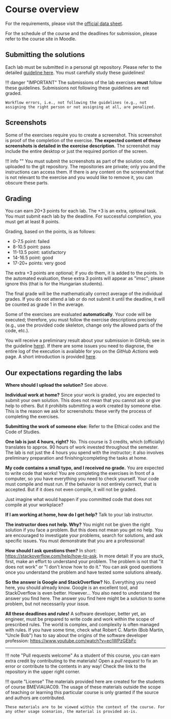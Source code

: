 ﻿# Course overview

For the requirements, please visit the [official data sheet](https://portal.vik.bme.hu/kepzes/targyak/VIAUAC09/en/).

For the schedule of the course and the deadlines for submission, please refer to the course site in Moodle.

## Submitting the solutions

Each lab must be submitted in a personal git repository. Please refer to the detailed [guideline here](GitHub.md). You must carefully study these guidelines!

!!! danger "IMPORTANT"
    The submissions of the lab exercises **must** follow these guidelines. Submissions not following these guidelines are not graded.

    Workflow errors, i.e., not following the guidelines (e.g., not assigning the right person or not assigning at all, are penalized.

## Screenshots

Some of the exercises require you to create a screenshot. This screenshot is proof of the completion of the exercise. **The expected content of these screenshots is detailed in the exercise description.**  The screenshot may include the entire desktop or just the required portion of the screen.

!!! info ""
    You must submit the screenshots as part of the solution code, uploaded to the git repository. The repositories are private; only you and the instructions can access them. If there is any content on the screenshot that is not relevant to the exercise and you would like to remove it, you can obscure these parts.

## Grading

You can earn 20+3 points for each lab. The +3 is an extra, optional task. You must submit each lab by the deadline. For successful completion, you must get at least 8 points.

Grading, based on the points, is as follows:

- 0-7.5 point: failed
- 8-10.5 point: pass
- 11-13.5 point: satisfactory
- 14-16.5 point: good
- 17-20+ points: very good

The extra +3 points are optional; if you do them, it is added to the points. In the automated evaluation, these extra 3 points will appear as "imsc"; please ignore this (that is for the Hungarian students).

The final grade will be the mathematically correct average of the individual grades. If you do not attend a lab or do not submit it until the deadline, it will be counted as grade 1 in the average.

Some of the exercises are evaluated **automatically**. Your code will be executed; therefore, you must follow the exercise descriptions precisely (e.g., use the provided code skeleton, change only the allowed parts of the code, etc.).

You will receive a preliminary result about your submission in GitHub; see in the guideline [here](GitHub.md)). If there are some issues you need to diagnose, the entire log of the execution is available for you on the _GitHub Actions_ web page. A short introduction is provided [here](GitHub-Actions.md).

## Our expectations regarding the labs

**Where should I upload the solution?** See above.

**Individual work at home?** Since your work is graded, you are expected to submit your own solution. This does not mean that you cannot ask or give help to others. But it prohibits submitting a work created by someone else. This is the reason we ask for screenshots: these verify the process of completing the exercises.

**Submitting the work of someone else:** Refer to the Ethical codex and the Code of Studies.

**One lab is just 4 hours, right?** No. This course is 3 credits, which (officially) translates to approx. 90 hours of work invested throughout the semester. The lab is not just the 4 hours you spend with the instructor; it also involves preliminary preparation and finishing/completing the tasks at home.

**My code contains a small typo, and I received no grade.** You are expected to write code that works! You are completing the exercises in front of a computer, so you have everything you need to check yourself. Your code must compile and must run. If the behavior is not entirely correct, that is accepted. But if it does not even compile, it will not be graded.

Just imagine what would happen if you committed code that does not compile at your workplace?

**If I am working at home, how do I get help?** Talk to your lab instructor.

**The instructor does not help. Why?** You might not be given the right solution if you face a problem. But this does not mean you get no help. You are encouraged to investigate your problems, search for solutions, and ask specific issues. You must demonstrate that you are a professional!

**How should I ask questions then?** In short: <https://stackoverflow.com/help/how-to-ask>. In more detail: If you are stuck, first, make an effort to understand your problem. The problem is not that "it does not work" or "I don't know how to do it." You can ask good questions once you understand the problem and have tested some solutions already.

**So the answer is Google and StackOverflow?** No. Everything you need here, you should already know. Google is an excellent tool, and StackOverflow is even better. However... You also need to understand the answer you find here. The answer you find here might be a solution to some problem, but not necessarily your issue.

**All these deadlines and rules!** A software developer, better yet, an engineer, must be prepared to write code and work within the scope of prescribed rules. The world is complex, and complexity is often managed with rules. If you have some time, check what Robert C. Martin (Bob Martin, "Uncle Bob") has to say about the origins of the software developer profession: <https://www.youtube.com/watch?v=ecIWPzGEbFc>

---

!!! note "Pull requests welcome"
    As a student of this course, you can earn extra credit by contributing to the materials! Open a _pull request_ to fix an error or contribute to the contents in any way! Check the link to the repository in the upper right corner.

!!! quote "License"
    The materials provided here are created for the students of course BMEVIAUAC09. The usage of these materials outside the scope of teaching or learning this particular course is only granted if the source and authors are contributed.

    These materials are to be viewed within the context of the course. For any other usage scenarios, the material is provided as-is.

